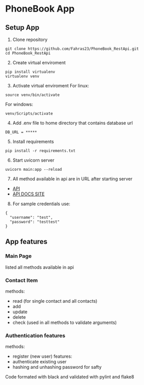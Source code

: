 # PhoneBook App

## Setup App
1. Clone repository
```
git clone https://github.com/Fahras23/PhoneBook_RestApi.git
cd PhoneBook_RestApi
```
2. Create virtual enviroment
```
pip install virtualenv
virtualenv venv
```
3. Activate virtual enviroment
For linux:
```
source venv/bin/activate
```
For windows:
```
venv/Scripts/activate
```
4. Add .env file to home directory that contains database url
```
DB_URL = *****
```
5. Install requirements
```
pip install -r requirements.txt
```
6. Start uvicorn server
```
uvicorn main:app --reload
```
7. All method available in api are in URL after starting server
- [API](http://127.0.0.1:8000/)
- [API DOCS SITE](http://127.0.0.1:8000/docs#/)
8. For sample credentials use:
```
{
  "username": "test",
  "password": "testtest"
}
```
## App features
### Main Page
listed all methods available in api

### Contact Item
methods:
- read (for single contact and all contacts)
- add
- update
- delete
- check (used in all methods to validate arguments)

### Authentication features
methods:
- register (new user)
features:
- authenticate existing user
- hashing and unhashing password for safty

Code formated with black and validated with pylint and flake8


